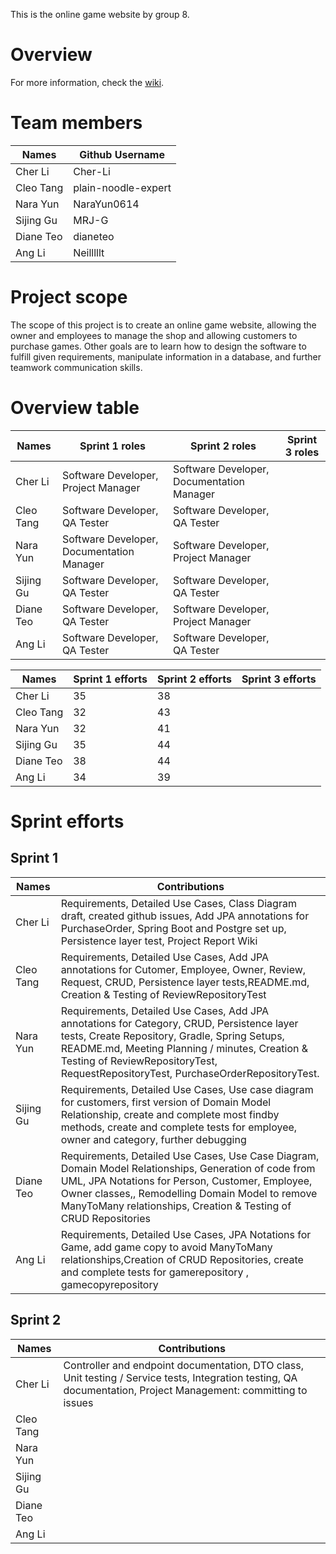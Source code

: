This is the online game website by group 8. 

# Overview
For more information, check the [wiki](https://github.com/McGill-ECSE321-Fall2024/project-group-8/wiki). 

# Team members

| Names         | Github Username |
| ------------- | -------------   |
| Cher Li       | Cher-Li         |
| Cleo Tang     | plain-noodle-expert |
| Nara Yun      | NaraYun0614     |
| Sijing Gu     | MRJ-G           |
| Diane Teo     | dianeteo        |
| Ang Li        | Neilllllt       |


# Project scope
The scope of this project is to create an online game website, allowing the owner and employees to manage the shop and allowing customers to purchase games. Other goals are to learn how to design the software to fulfill given requirements, manipulate information in a database, and further teamwork communication skills.

# Overview table

| Names         | Sprint 1 roles | Sprint 2 roles | Sprint 3 roles | 
| ------------- | -------------|-------------|-------------|
| Cher Li       | Software Developer, Project Manager | Software Developer, Documentation Manager ||
| Cleo Tang     | Software Developer, QA Tester | Software Developer, QA Tester ||
| Nara Yun      | Software Developer, Documentation Manager | Software Developer, Project Manager ||
| Sijing Gu     | Software Developer, QA Tester | Software Developer, QA Tester ||
| Diane Teo     | Software Developer, QA Tester | Software Developer, Project Manager ||
| Ang Li        | Software Developer, QA Tester | Software Developer, QA Tester ||

| Names         | Sprint 1 efforts | Sprint 2 efforts | Sprint 3 efforts | 
| ------------- | -------------|-------------|-------------|
| Cher Li       | 35 | 38 ||
| Cleo Tang     | 32 | 43 ||
| Nara Yun      | 32 | 41 ||
| Sijing Gu     | 35 | 44 ||
| Diane Teo     | 38 | 44 ||
| Ang Li        | 34 | 39 ||

# Sprint efforts
## Sprint 1
| Names         | Contributions |
| ------------- | -------------   |
| Cher Li       | Requirements, Detailed Use Cases, Class Diagram draft, created github issues, Add JPA annotations for PurchaseOrder, Spring Boot and Postgre set up, Persistence layer test, Project Report Wiki           |
| Cleo Tang     | Requirements, Detailed Use Cases, Add JPA annotations for Cutomer, Employee, Owner, Review, Request, CRUD, Persistence layer tests,README.md, Creation & Testing of ReviewRepositoryTest |
| Nara Yun      |Requirements, Detailed Use Cases, Add JPA annotations for Category, CRUD, Persistence layer tests, Create Repository, Gradle, Spring Setups, README.md, Meeting Planning / minutes, Creation & Testing of ReviewRepositoryTest, RequestRepositoryTest, PurchaseOrderRepositoryTest.
| Sijing Gu     | Requirements, Detailed Use Cases, Use case diagram for customers, first version of Domain Model Relationship, create and complete most findby methods, create and complete tests for employee, owner and category, further debugging |
| Diane Teo     | Requirements, Detailed Use Cases, Use Case Diagram, Domain Model Relationships, Generation of code from UML, JPA Notations for Person, Customer, Employee, Owner classes,, Remodelling Domain Model to remove ManyToMany relationships, Creation & Testing of CRUD Repositories |
| Ang Li        | Requirements, Detailed Use Cases, JPA Notations for Game, add game copy to avoid ManyToMany relationships,Creation of CRUD Repositories, create and complete tests for gamerepository , gamecopyrepository  |

## Sprint 2
| Names         | Contributions |
| ------------- | -------------   |
| Cher Li       | Controller and endpoint documentation, DTO class, Unit testing / Service tests, Integration testing, QA documentation, Project Management: committing to issues |
| Cleo Tang     |  |
| Nara Yun      |  |
| Sijing Gu     |  |
| Diane Teo     |  |
| Ang Li        |  |
